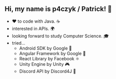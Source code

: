 ## Hi, my name is p4czyk / Patrick! 👋

 - ❤️ to code with Java. ☕
 - interested in APIs. 🌍
 - looking forward to study Computer Science. 🎓
 - tried...
    - Android SDK by Google 📱
    - Angular Framework by Google 🍎
    - React Library by Facebook ⚛️
    - Unity Engine by Unity 🎮
    - Discord API by Discord4J 🎤
